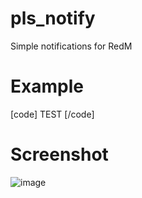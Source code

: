 # pls_notify

Simple notifications for RedM

# Example
[code]
TEST
[/code]



# Screenshot

![image](https://user-images.githubusercontent.com/107623238/188313328-9cc1836d-c92c-4f1e-8023-aa5d033e769c.png)
